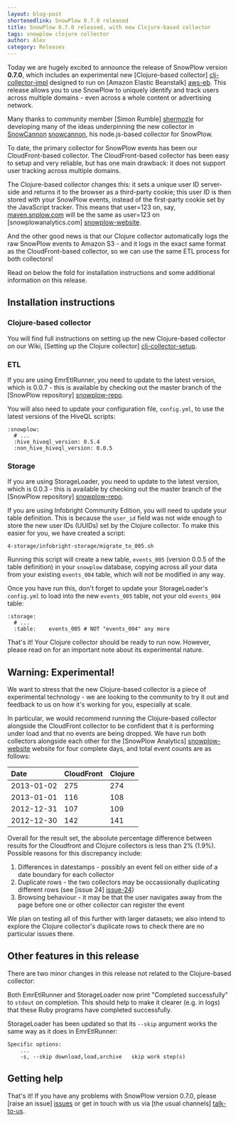 ```yaml
---
layout: blog-post
shortenedlink: SnowPlow 0.7.0 released
title: SnowPlow 0.7.0 released, with new Clojure-based collector
tags: snowplow clojure collector
author: Alex
category: Releases
---
```


Today we are hugely excited to announce the release of SnowPlow version **0.7.0**, which includes an experimental new [Clojure-based collector] [clj-collector-impl] designed to run on [Amazon Elastic Beanstalk] [aws-eb]. This release allows you to use SnowPlow to uniquely identify and track users across multiple domains - even across a whole content or advertising network.

Many thanks to community member [Simon Rumble] [shermozle] for developing many of the ideas underpinning the new collector in [SnowCannon] [snowcannon], his node.js-based collector for SnowPlow.

To date, the primary collector for SnowPlow events has been our CloudFront-based collector. The CloudFront-based collector has been easy to setup and very reliable, but has one main drawback: it does not support user tracking across multiple domains.

The Clojure-based collector changes this: it sets a unique user ID server-side and returns it to the browser as a third-party cookie; this user ID is then stored with your SnowPlow events, instead of the first-party cookie set by the JavaScript tracker. This means that user=123 on, say, [maven.snplow.com](http://maven.snplow.com) will be the same as user=123 on [snowplowanalytics.com] [snowplow-website].

And the other good news is that our Clojure collector automatically logs the raw SnowPlow events to Amazon S3 - and it logs in the exact same format as the CloudFront-based collector, so we can use the same ETL process for both collectors!

Read on below the fold for installation instructions and some additional information on this release.

<!--more-->

## Installation instructions

### Clojure-based collector

You will find full instructions on setting up the new Clojure-based collector on our Wiki, [Setting up the Clojure collector] [clj-collector-setup].

### ETL

If you are using EmrEtlRunner, you need to update to the latest version, which is 0.0.7 - this is available by checking out the master branch of the [SnowPlow repository] [snowplow-repo].

You will also need to update your configuration file, `config.yml`, to use the latest versions of the HiveQL scripts:

    :snowplow:
      # ...
      :hive_hiveql_version: 0.5.4
      :non_hive_hiveql_version: 0.0.5

### Storage

If you are using StorageLoader, you need to update to the latest version, which is 0.0.3 - this is available by checking out the master branch of the [SnowPlow repository] [snowplow-repo].

If you are using Infobright Community Edition, you will need to update your table definition. This is because the `user_id` field was not wide enough to store the new user IDs (UUIDs) set by the Clojure collector. To make this easier for you, we have created a script:

    4-storage/infobright-storage/migrate_to_005.sh

Running this script will create a new table, `events_005` (version 0.0.5 of the table definition) in your `snowplow` database, copying across all your data from your existing `events_004` table, which will not be modified in any way.

Once you have run this, don't forget to update your StorageLoader's `config.yml` to load into the new `events_005` table, not your old `events_004` table:

    :storage:
      # ...
      :table:    events_005 # NOT "events_004" any more

That's it! Your Clojure collector should be ready to run now. However, please read on for an important note about its experimental nature.

## Warning: Experimental!

We want to stress that the new Clojure-based collector is a piece of experimental technology - we are looking to the community to try it out and feedback to us on how it's working for you, especially at scale.

In particular, we would recommend running the Clojure-based collector alongside the CloudFront collector to be confident that it is performing under load and that no events are being dropped. We have run both collectors alongside each other for the [SnowPlow Analytics] [snowplow-website] website for four complete days, and total event counts are as follows:

| Date       | CloudFront | Clojure |
|:-----------|:-----------|:--------|
| 2013-01-02 | 275        | 274     |
| 2013-01-01 | 116        | 108     |
| 2012-12-31 | 107        | 109     |
| 2012-12-30 | 142        | 141     |

Overall for the result set, the absolute percentage difference between results for the Cloudfront and Clojure collectors is less than 2% (1.9%). Possible reasons for this discrepancy include:

1. Differences in datestamps - possibly an event fell on either side of a date boundary for each collector
2. Duplicate rows - the two collectors may be occassionally duplicating different rows (see [issue 24] [issue-24])
3. Browsing behaviour - it may be that the user navigates away from the page before one or other collector can register the event

We plan on testing all of this further with larger datasets; we also intend to explore the Clojure collector's duplicate rows to check there are no particular issues there.

## Other features in this release

There are two minor changes in this release not related to the Clojure-based collector:

Both EmrEtlRunner and StorageLoader now print "Completed successfully" to `stdout` on completion. This should help to make it clearer (e.g. in logs) that these Ruby programs have completed successfully.

StorageLoader has been updated so that its `--skip` argument works the same way as it does in EmrEtlRunner:

    Specific options:
        ...
        -s, --skip download,load,archive   skip work step(s)

## Getting help

That's it! If you have any problems with SnowPlow version 0.7.0, please [raise an issue] [issues] or get in touch with us via [the usual channels] [talk-to-us].

[clj-collector-impl]: https://github.com/snowplow/snowplow/tree/master/2-collectors/clojure-collector
[aws-eb]: http://aws.amazon.com/elasticbeanstalk/

[shermozle]: https://github.com/shermozle
[snowcannon]: https://github.com/shermozle/SnowCannon

[snowplow-website]: http://snowplowanalytics.com
[snowplow-repo]: https://github.com/snowplow/snowplow
[clj-collector-setup]: https://github.com/snowplow/snowplow/wiki/setting-up-the-clojure-collector
[issue-24]: https://github.com/snowplow/snowplow/issues/24

[issues]: https://github.com/snowplow/snowplow/issues
[talk-to-us]: https://github.com/snowplow/snowplow/wiki/Talk-to-us